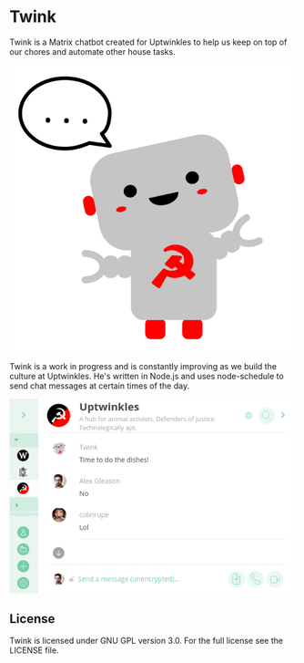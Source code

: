 # Twink

Twink is a Matrix chatbot created for Uptwinkles to help us keep on top of our chores and automate other house tasks.

![Twink](twink.svg)

Twink is a work in progress and is constantly improving as we build the culture at Uptwinkles. He's written in Node.js and uses node-schedule to send chat messages at certain times of the day.

![Screenshot](screenshot.png)

## License

Twink is licensed under GNU GPL version 3.0. For the full license see the LICENSE file.
